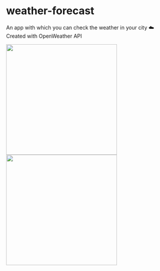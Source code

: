 # weather-forecast
An app with which you can check the weather in your city ☁️
<br/>
Created with OpenWeather API

<img  src="https://github.com/MeloonDev/weather-forecast/assets/101139202/6775f021-f2ab-41f4-b51f-88182b25738b" width="300px"/>
<img  src="https://github.com/MeloonDev/weather-forecast/assets/101139202/2510e1d5-c607-4799-a379-e28eeebfbf29" width="300px"/>

